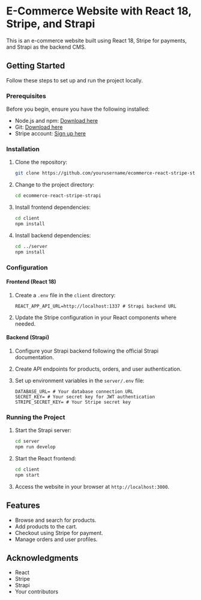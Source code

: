 
# E-Commerce Website with React 18, Stripe, and Strapi

This is an e-commerce website built using React 18, Stripe for payments, and Strapi as the backend CMS.

## Getting Started

Follow these steps to set up and run the project locally.

### Prerequisites

Before you begin, ensure you have the following installed:

- Node.js and npm: [Download here](https://nodejs.org/)
- Git: [Download here](https://git-scm.com/)
- Stripe account: [Sign up here](https://stripe.com/)

### Installation

1. Clone the repository:

   ```bash
   git clone https://github.com/yourusername/ecommerce-react-stripe-strapi.git
   ```

2. Change to the project directory:

   ```bash
   cd ecommerce-react-stripe-strapi
   ```

3. Install frontend dependencies:

   ```bash
   cd client
   npm install
   ```

4. Install backend dependencies:

   ```bash
   cd ../server
   npm install
   ```

### Configuration

#### Frontend (React 18)

1. Create a `.env` file in the `client` directory:

   ```dotenv
   REACT_APP_API_URL=http://localhost:1337 # Strapi backend URL
   ```

2. Update the Stripe configuration in your React components where needed.

#### Backend (Strapi)

1. Configure your Strapi backend following the official Strapi documentation.

2. Create API endpoints for products, orders, and user authentication.

3. Set up environment variables in the `server/.env` file:

   ```dotenv
   DATABASE_URL= # Your database connection URL
   SECRET_KEY= # Your secret key for JWT authentication
   STRIPE_SECRET_KEY= # Your Stripe secret key
   ```

### Running the Project

1. Start the Strapi server:

   ```bash
   cd server
   npm run develop
   ```

2. Start the React frontend:

   ```bash
   cd client
   npm start
   ```

3. Access the website in your browser at `http://localhost:3000`.

## Features

- Browse and search for products.
- Add products to the cart.
- Checkout using Stripe for payment.
- Manage orders and user profiles.

## Acknowledgments

- React
- Stripe
- Strapi
- Your contributors
